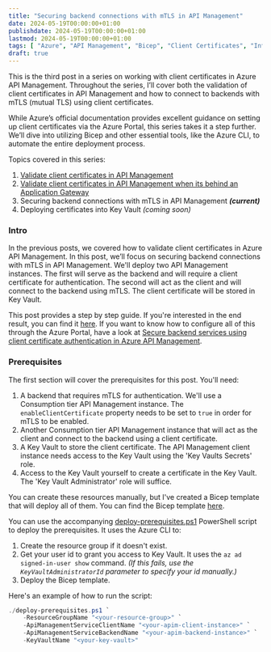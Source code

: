 ```yaml
---
title: "Securing backend connections with mTLS in API Management"
date: 2024-05-19T00:00:00+01:00
publishdate: 2024-05-19T00:00:00+01:00
lastmod: 2024-05-19T00:00:00+01:00
tags: [ "Azure", "API Management", "Bicep", "Client Certificates", "Infra as Code", "mTLS", "Security" ]
draft: true
---
```


This is the third post in a series on working with client certificates in Azure API Management. Throughout the series, I’ll cover both the validation of client certificates in API Management and how to connect to backends with mTLS (mutual TLS) using client certificates.

While Azure’s official documentation provides excellent guidance on setting up client certificates via the Azure Portal, this series takes it a step further. We’ll dive into utilizing Bicep and other essential tools, like the Azure CLI, to automate the entire deployment process.

Topics covered in this series:

1. [Validate client certificates in API Management](/blog/2024/02/02/validate-client-certificates-in-api-management/)
1. [Validate client certificates in API Management when its behind an Application Gateway](/blog/2024/02/19/validate-client-certificates-in-api-management-when-its-behind-an-application-gateway/)
1. Securing backend connections with mTLS in API Management _**(current)**_
1. Deploying certificates into Key Vault _(coming soon)_

### Intro

In the previous posts, we covered how to validate client certificates in Azure API Management. In this post, we’ll focus on securing backend connections with mTLS in API Management. We'll deploy two API Management instances. The first will serve as the backend and will require a client certificate for authentication. The second will act as the client and will connect to the backend using mTLS. The client certificate will be stored in Key Vault.

This post provides a step by step guide. If you're interested in the end result, you can find it [here](https://github.com/ronaldbosma/blog-code-examples/tree/master/apim-client-certificate-series/03-securing-backend-connections-with-mtls-in-apim). If you want to know how to configure all of this through the Azure Portal, have a look at [Secure backend services using client certificate authentication in Azure API Management](https://learn.microsoft.com/en-us/azure/api-management/api-management-howto-mutual-certificates).

### Prerequisites

The first section will cover the prerequisites for this post. You'll need:
1. A backend that requires mTLS for authentication. We'll use a Consumption tier API Management instance. The `enableClientCertificate` property needs to be set to `true` in order for mTLS to be enabled.
1. Another Consumption tier API Management instance that will act as the client and connect to the backend using a client certificate.
1. A Key Vault to store the client certificate. The API Management client instance needs access to the Key Vault using the 'Key Vaults Secrets' role.
1. Access to the Key Vault yourself to create a certificate in the Key Vault. The 'Key Vault Administrator' role will suffice.

You can create these resources manually, but I've created a Bicep template that will deploy all of them. You can find the Bicep template [here](https://github.com/ronaldbosma/blog-code-examples/tree/master/apim-client-certificate-series/03-securing-backend-connections-with-mtls-in-apim/prerequisites/prerequisites.bicep).

You can use the accompanying [deploy-prerequisites.ps1](https://github.com/ronaldbosma/blog-code-examples/tree/master/apim-client-certificate-series/03-securing-backend-connections-with-mtls-in-apim/prerequisites/deploy-prerequisites.ps1) PowerShell script to deploy the prerequisites. It uses the Azure CLI to:

1. Create the resource group if it doesn't exist.
1. Get your user id to grant you access to Key Vault. It uses the `az ad signed-in-user show` command. _(If this fails, use the `KeyVaultAdministratorId` parameter to specify your id manually.)_
1. Deploy the Bicep template.

Here's an example of how to run the script:

```powershell
./deploy-prerequisites.ps1 `
    -ResourceGroupName "<your-resource-group>" `
    -ApiManagementServiceClientName "<your-apim-client-instance>" `
    -ApiManagementServiceBackendName "<your-apim-backend-instance>" `
    -KeyVaultName "<your-key-vault>"
```
